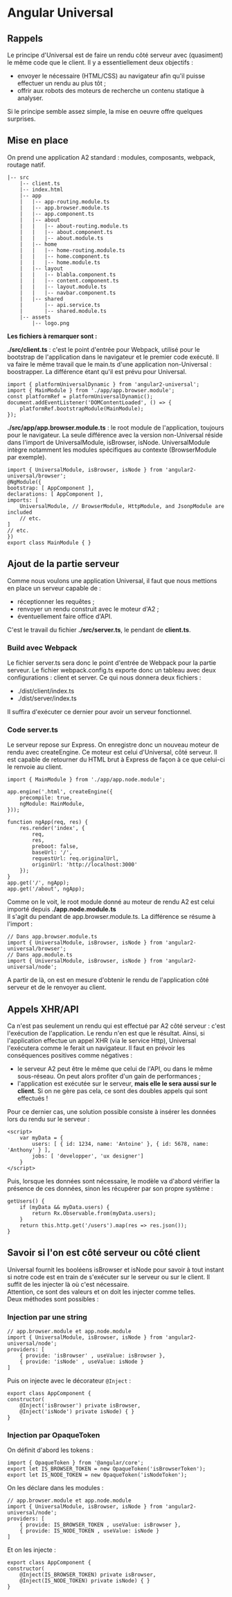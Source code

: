 # Angular Universal

## Rappels

Le principe d'Universal est de faire un rendu côté serveur avec (quasiment) le même code que le client.
Il y a essentiellement deux objectifs : 

 * envoyer le nécessaire (HTML/CSS) au navigateur afin qu'il puisse effectuer un rendu au plus tôt ; 
 * offrir aux robots des moteurs de recherche un contenu statique à analyser.

Si le principe semble assez simple, la mise en oeuvre offre quelques surprises. 

## Mise en place

On prend une application A2 standard : modules, composants, webpack, routage natif. 

    |-- src
        |-- client.ts
        |-- index.html
        |-- app
        |   |-- app-routing.module.ts
        |   |-- app.browser.module.ts
        |   |-- app.component.ts
        |   |-- about
        |   |   |-- about-routing.module.ts
        |   |   |-- about.component.ts
        |   |   |-- about.module.ts
        |   |-- home
        |   |   |-- home-routing.module.ts
        |   |   |-- home.component.ts
        |   |   |-- home.module.ts
        |   |-- layout
        |   |   |-- blabla.component.ts
        |   |   |-- content.component.ts
        |   |   |-- layout.module.ts
        |   |   |-- navbar.component.ts
        |   |-- shared
        |       |-- api.service.ts
        |       |-- shared.module.ts
        |-- assets
            |-- logo.png 

**Les fichiers à remarquer sont :** 

**./src/client.ts** : c'est le point d'entrée pour Webpack, utilisé pour le bootstrap de l'application dans le navigateur et le premier code exécuté. Il va faire le même travail que le main.ts d'une application non-Universal : boostrapper. La différence étant qu'il est prévu pour Universal. 

    import { platformUniversalDynamic } from 'angular2-universal';
    import { MainModule } from './app/app.browser.module';
    const platformRef = platformUniversalDynamic();
    document.addEventListener('DOMContentLoaded', () => {
        platformRef.bootstrapModule(MainModule);
    });

**./src/app/app.browser.module.ts** : le root module de l'application, toujours pour le navigateur. La seule différence avec la version non-Universal réside dans l'import de UniversalModule, isBrowser, isNode. UniversalModule intègre notamment les modules spécifiques au contexte (BrowserModule par exemple).

    import { UniversalModule, isBrowser, isNode } from 'angular2-universal/browser'; 
    @NgModule({
    bootstrap: [ AppComponent ],
    declarations: [ AppComponent ],
    imports: [
        UniversalModule, // BrowserModule, HttpModule, and JsonpModule are included
        // etc.
    ]
    // etc.
    })
    export class MainModule { }


## Ajout de la partie serveur

Comme nous voulons une application Universal, il faut que nous mettions en place un serveur capable de :

 * réceptionner les requêtes ; 
 * renvoyer un rendu construit avec le moteur d'A2 ; 
 * éventuellement faire office d'API.

C'est le travail du fichier **./src/server.ts**, le pendant de **client.ts**.

### Build avec Webpack
Le fichier server.ts sera donc le point d'entrée de Webpack pour la partie serveur.
Le fichier webpack.config.ts exporte donc un tableau avec deux configurations : client et server. Ce qui nous donnera deux fichiers : 

 * ./dist/client/index.ts
 * ./dist/server/index.ts

Il suffira d'exécuter ce dernier pour avoir un serveur fonctionnel.  

### Code server.ts

Le serveur repose sur Express. On enregistre donc un nouveau moteur de rendu avec createEngine. Ce moteur est celui d'Universal, côté serveur. Il est capable de retourner du HTML brut à Express de façon à ce que celui-ci le renvoie au client. 

    import { MainModule } from './app/app.node.module';

    app.engine('.html', createEngine({
        precompile: true,
        ngModule: MainModule, 
    }));
    
    function ngApp(req, res) {
        res.render('index', {
            req,
            res,
            preboot: false,
            baseUrl: '/',
            requestUrl: req.originalUrl,
            originUrl: 'http://localhost:3000'
        });
    }
    app.get('/', ngApp);
    app.get('/about', ngApp);
    
Comme on le voit, le root module donné au moteur de rendu A2 est celui importé depuis **./app.node.module.ts**  
Il s'agit du pendant de app.browser.module.ts. La différence se résume à l'import : 

    // Dans app.browser.module.ts
    import { UniversalModule, isBrowser, isNode } from 'angular2-universal/browser';
    // Dans app.module.ts
    import { UniversalModule, isBrowser, isNode } from 'angular2-universal/node'; 

A partir de là, on est en mesure d'obtenir le rendu de l'application côté serveur et de le renvoyer au client.

## Appels XHR/API

Ca n'est pas seulement un rendu qui est effectué par A2 côté serveur : c'est l'exécution de l'application. Le rendu n'en est que le résultat. Ainsi, si l'application effectue un appel XHR (via le service Http), Universal l'exécutera comme le ferait un navigateur.
Il faut en prévoir les conséquences positives comme négatives : 
 
 * le serveur A2 peut être le même que celui de l'API, ou dans le même sous-réseau. On peut alors profiter d'un gain de performances ; 
 * l'application est exécutée sur le serveur, **mais elle le sera aussi sur le client**. Si on ne gère pas cela, ce sont des doubles appels qui sont effectués !

Pour ce dernier cas, une solution possible consiste à insérer les données lors du rendu sur le serveur :

    <script>
        var myData = {
            users: [ { id: 1234, name: 'Antoine' }, { id: 5678, name: 'Anthony' } ],
            jobs: [ 'developper', 'ux designer']
        }
    </script>

Puis, lorsque les données sont nécessaire, le modèle va d'abord vérifier la présence de ces données, sinon les récupérer par son propre système : 

    getUsers() {
        if (myData && myData.users) {
            return Rx.Observable.from(myData.users);
        }
        return this.http.get('/users').map(res => res.json());
    }

## Savoir si l'on est côté serveur ou côté client

Universal fournit les booléens isBrowser et isNode pour savoir à tout instant si notre code est en train de s'exécuter sur le serveur ou sur le client. Il suffit de les injecter là où c'est nécessaire.  
Attention, ce sont des valeurs et on doit les injecter comme telles.  
Deux méthodes sont possibles : 

### Injection par une string    
    // app.browser.module et app.node.module
    import { UniversalModule, isBrowser, isNode } from 'angular2-universal/node';
    providers: [
        { provide: 'isBrowser' , useValue: isBrowser },
        { provide: 'isNode' , useValue: isNode }
    ]

Puis on injecte avec le décorateur `@Inject` : 

    export class AppComponent { 
    constructor(
        @Inject('isBrowser') private isBrowser, 
        @Inject('isNode') private isNode) { }
    }

### Injection par OpaqueToken

On définit d'abord les tokens : 

    import { OpaqueToken } from '@angular/core';
    export let IS_BROWSER_TOKEN = new OpaqueToken('isBrowserToken');
    export let IS_NODE_TOKEN = new OpaqueToken('isNodeToken');

On les déclare dans les modules : 

    // app.browser.module et app.node.module
    import { UniversalModule, isBrowser, isNode } from 'angular2-universal/node';
    providers: [
        { provide: IS_BROWSER_TOKEN , useValue: isBrowser },
        { provide: IS_NODE_TOKEN , useValue: isNode }
    ]
    
Et on les injecte : 

    export class AppComponent { 
    constructor(
        @Inject(IS_BROWSER_TOKEN) private isBrowser, 
        @Inject(IS_NODE_TOKEN) private isNode) { }
    }
     
